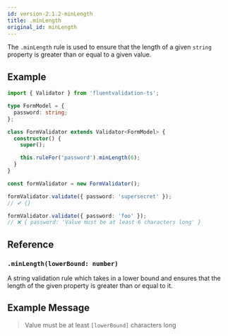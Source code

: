 ```yaml
---
id: version-2.1.2-minLength
title: .minLength
original_id: minLength
---
```


The `.minLength` rule is used to ensure that the length of a given `string` property is greater than or equal to a given value.

## Example

```typescript
import { Validator } from 'fluentvalidation-ts';

type FormModel = {
  password: string;
};

class FormValidator extends Validator<FormModel> {
  constructor() {
    super();

    this.ruleFor('password').minLength(6);
  }
}

const formValidator = new FormValidator();

formValidator.validate({ password: 'supersecret' });
// ✔ {}

formValidator.validate({ password: 'foo' });
// ❌ { password: 'Value must be at least 6 characters long' }
```

## Reference

### `.minLength(lowerBound: number)`

A string validation rule which takes in a lower bound and ensures that the length of the given property is greater than or equal to it.

## Example Message

> Value must be at least `[lowerBound]` characters long

